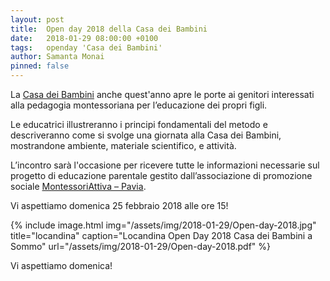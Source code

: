 ```yaml
---
layout: post
title:  Open day 2018 della Casa dei Bambini
date:   2018-01-29 08:00:00 +0100
tags:   openday 'Casa dei Bambini'
author: Samanta Monai
pinned: false
---
```


La [Casa dei Bambini](http://www.casadeibambinipavese.it) anche quest'anno apre le porte ai genitori interessati alla pedagogia montessoriana per l’educazione dei propri figli.

Le educatrici illustreranno i principi fondamentali del metodo e descriveranno come si svolge una giornata alla Casa dei Bambini, mostrandone ambiente, materiale scientifico, e attività.

L’incontro sarà l'occasione per ricevere tutte le informazioni necessarie sul progetto di educazione parentale gestito dall’associazione di promozione sociale [MontessoriAttiva – Pavia](http://www.montessoriattiva-pavia.it/).


Vi aspettiamo domenica 25 febbraio 2018 alle ore 15!


{% include image.html img="/assets/img/2018-01-29/Open-day-2018.jpg" title="locandina" caption="Locandina Open Day 2018 Casa dei Bambini a Sommo" url="/assets/img/2018-01-29/Open-day-2018.pdf" %}



Vi aspettiamo domenica!
